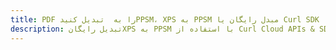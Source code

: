 ---title: PDF را به  تبدیل کنیدPPSM، XPS به PPSM مبدل رایگان یا Curl SDKdescription: تبدیل رایگانXPS به PPSM با استفاده از Curl Cloud APIs & SDK همچنین اسناد PDF را در Cloud ایجاد، ویرایش و رندر کنید.---